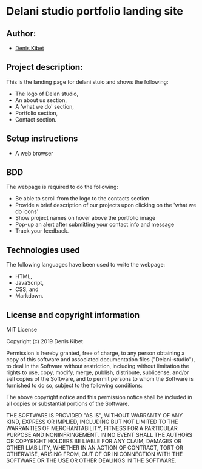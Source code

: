 # Delani studio portfolio landing site

## Author:
- [Denis Kibet](https://github.com/Kibet1816)

## Project description:
This is the landing page for delani stuio and shows the following:

- The logo of Delan studio,
- An about us section,
- A 'what we do' section,
- Portfolio section,
- Contact section.
 
## Setup instructions
- A web browser

## BDD
The webpage is required to do the following:

- Be able to scroll from the logo to the contacts section
- Provide a brief description of our projects upon clicking on the 'what we do icons'
- Show project names on hover above the portfolio image
- Pop-up an alert after submitting your contact info and message
- Track your feedback.

## Technologies used
The following languages have been used to write the webpage:
- HTML,
- JavaScript,
- CSS, and
- Markdown.

## License and copyright information

MIT License

Copyright (c) 2019 Denis Kibet

Permission is hereby granted, free of charge, to any person obtaining a copy
of this software and associated documentation files ("Delani-studio"), to deal
in the Software without restriction, including without limitation the rights
to use, copy, modify, merge, publish, distribute, sublicense, and/or sell
copies of the Software, and to permit persons to whom the Software is
furnished to do so, subject to the following conditions:

The above copyright notice and this permission notice shall be included in all
copies or substantial portions of the Software.

THE SOFTWARE IS PROVIDED "AS IS", WITHOUT WARRANTY OF ANY KIND, EXPRESS OR
IMPLIED, INCLUDING BUT NOT LIMITED TO THE WARRANTIES OF MERCHANTABILITY,
FITNESS FOR A PARTICULAR PURPOSE AND NONINFRINGEMENT. IN NO EVENT SHALL THE
AUTHORS OR COPYRIGHT HOLDERS BE LIABLE FOR ANY CLAIM, DAMAGES OR OTHER
LIABILITY, WHETHER IN AN ACTION OF CONTRACT, TORT OR OTHERWISE, ARISING FROM,
OUT OF OR IN CONNECTION WITH THE SOFTWARE OR THE USE OR OTHER DEALINGS IN THE
SOFTWARE.

